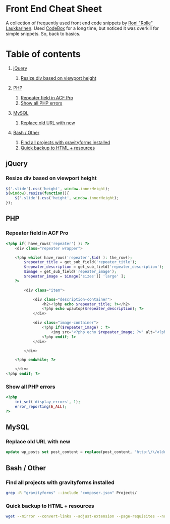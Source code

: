 # Front End Cheat Sheet

A collection of frequently used front end code snippets by [Roni "Rolle" Laukkarinen](http://www.twitter.com/rolle). Used [CodeBox](http://www.shpakovski.com/codebox/) for a long time, but noticed it was overkill for simple snippets. So, back to basics.

# Table of contents

1. [jQuery](#jquery)
   
   1. [Resize div based on viewport height](#resize-div-based-on-viewport-height)
   
2. [PHP](#php)
   
   1. [Repeater field in ACF Pro](#repeater-field-in-acf-pro)
   2. [Show all PHP errors](#show-all-php-errors)
   
3. [MySQL](#mysql)
   
   1. [Replace old URL with new](#replace-old-url-with-new)

4. [Bash / Other](#bash-other)

   1. [Find all projects with gravityforms installed](#find-all-projects-with-gravityforms-installed)
   2. [Quick backup to HTML + resources](#quick-backup-to-html-resources)
   


## jQuery

### Resize div based on viewport height

``` javascript
$('.slide').css('height', window.innerHeight);
$(window).resize(function(){
    $('.slide').css('height', window.innerHeight);
});
```

## PHP

### Repeater field in ACF Pro

``` php
<?php if( have_rows('repeater') ): ?>
    <div class="repeater wrapper">

    <?php while( have_rows('repeater',$id) ): the_row(); 
        $repeater_title = get_sub_field('repeater_title');
        $repeater_description = get_sub_field('repeater_description');
        $image = get_sub_field('repeater_image');
        $repeater_image = $image['sizes'][ 'large' ];
    ?>

        <div class="item">

            <div class="description-container">
                <h2><?php echo $repeater_title; ?></h2>
                <?php echo wpautop($repeater_description); ?>
            </div>

            <div class="image-container">
                <?php if($repeater_image) : ?>
                    <img src="<?php echo $repeater_image; ?>" alt="<?php echo $repeater_title; ?>" />
                <?php endif; ?>
            </div>

        </div>

    <?php endwhile; ?> 

    </div>
<?php endif; ?>
```

### Show all PHP errors

``` php
<?php 
    ini_set('display_errors', 1); 
    error_reporting(E_ALL);
?>
```

## MySQL

### Replace old URL with new

``` sql
update wp_posts set post_content = replace(post_content, 'http:\/\/oldurl.info', 'http:\/\/newurl.com');
```

## Bash / Other

### Find all projects with gravityforms installed

``` bash
grep -R "gravityforms" --include "composer.json" Projects/
```

### Quick backup to HTML + resources

``` bash
wget --mirror --convert-links --adjust-extension --page-requisites --no-parent  http://www.example.com/
```